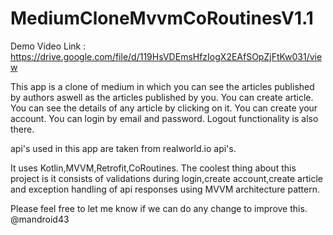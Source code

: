 # MediumCloneMvvmCoRoutinesV1.1
Demo Video Link : 
https://drive.google.com/file/d/119HsVDEmsHfzIogX2EAfSOpZjFtKw031/view

This app is a clone of medium in which you can see the articles published by authors aswell as the articles published by you. 
You can create article. 
You can see the details of any article by clicking on it. 
You can create your account. 
You can login by email and password. 
Logout functionality is also there.

api's used in this app are taken from realworld.io api's.

It uses Kotlin,MVVM,Retrofit,CoRoutines.
The coolest thing about this project is it consists of validations during login,create account,create article and 
exception handling of api responses using MVVM architecture pattern.

Please feel free to let me know if we can do any change to improve this.
@mandroid43
